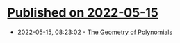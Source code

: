 # [Published on 2022-05-15](index.md)

* [2022-05-15, 08:23:02](https://news.ycombinator.com/item?id=31386121) - [The Geometry of Polynomials](https://cre8math.com/2018/03/17/the-geometry-of-polynomials/)
